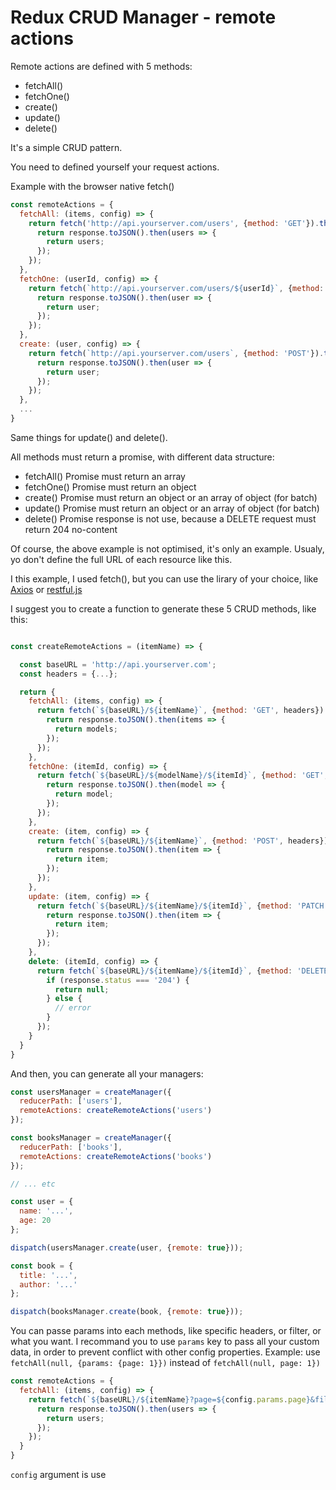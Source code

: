 Redux CRUD Manager - remote actions
===================

Remote actions are defined with 5 methods:

- fetchAll()
- fetchOne()
- create()
- update()
- delete()

It's a simple CRUD pattern.

You need to defined yourself your request actions.

Example with the browser native fetch()

```js
const remoteActions = {
  fetchAll: (items, config) => {
    return fetch('http://api.yourserver.com/users', {method: 'GET'}).then(response => {
      return response.toJSON().then(users => {
        return users;
      });
    });
  },
  fetchOne: (userId, config) => {
    return fetch(`http://api.yourserver.com/users/${userId}`, {method: 'GET'}).then(response => {
      return response.toJSON().then(user => {
        return user;
      });
    });
  },
  create: (user, config) => {
    return fetch(`http://api.yourserver.com/users`, {method: 'POST'}).then(response => {
      return response.toJSON().then(user => {
        return user;
      });
    });
  },
  ...
}
```

Same things for update() and delete().

All methods must return a promise, with different data structure:
- fetchAll() Promise must return an array
- fetchOne() Promise must return an object
- create() Promise must return an object or an array of object (for batch)
- update() Promise must return an object or an array of object (for batch)
- delete() Promise response is not use, because a DELETE request must return 204 no-content

Of course, the above example is not optimised, it's only an example.
Usualy, yo don't define the full URL of each resource like this.

I this example, I used fetch(), but you can use the lirary of your choice, like [Axios](https://github.com/axios/axios) or [restful.js](https://github.com/marmelab/restful.js/tree/master)

I suggest you to create a function to generate these 5 CRUD methods, like this:

```js

const createRemoteActions = (itemName) => {

  const baseURL = 'http://api.yourserver.com';
  const headers = {...};

  return {
    fetchAll: (items, config) => {
      return fetch(`${baseURL}/${itemName}`, {method: 'GET', headers}).then(response => {
        return response.toJSON().then(items => {
          return models;
        });
      });
    },
    fetchOne: (itemId, config) => {
      return fetch(`${baseURL}/${modelName}/${itemId}`, {method: 'GET', headers}).then(response => {
        return response.toJSON().then(model => {
          return model;
        });
      });
    },
    create: (item, config) => {
      return fetch(`${baseURL}/${itemName}`, {method: 'POST', headers}).then(response => {
        return response.toJSON().then(item => {
          return item;
        });
      });
    },
    update: (item, config) => {
      return fetch(`${baseURL}/${itemName}/${itemId}`, {method: 'PATCH', headers}).then(response => {
        return response.toJSON().then(item => {
          return item;
        });
      });
    },
    delete: (itemId, config) => {
      return fetch(`${baseURL}/${itemName}/${itemId}`, {method: 'DELETE', headers}).then(response => {
        if (response.status === '204') {
          return null;
        } else {
          // error
        }
      });
    }
  }
}
```

And then, you can generate all your managers:

```js
const usersManager = createManager({
  reducerPath: ['users'],
  remoteActions: createRemoteActions('users')
});

const booksManager = createManager({
  reducerPath: ['books'],
  remoteActions: createRemoteActions('books')
});

// ... etc

const user = {
  name: '...',
  age: 20
};

dispatch(usersManager.create(user, {remote: true}));

const book = {
  title: '...',
  author: '...'
};

dispatch(booksManager.create(book, {remote: true}));

``` 


You can passe params into each methods, like specific headers, or filter, or what you want.
I recommand you to use ```params``` key to pass all your custom data, in order to prevent conflict with other config properties.
Example: use ```fetchAll(null, {params: {page: 1}})``` instead of ```fetchAll(null, page: 1})```

```js
const remoteActions = {
  fetchAll: (items, config) => {
    return fetch(`${baseURL}/${itemName}?page=${config.params.page}&filter=${config.params.filter}`, {method: 'GET'}).then(response => {
      return response.toJSON().then(users => {
        return users;
      });
    });
  }
}
```

```config``` argument is use  
